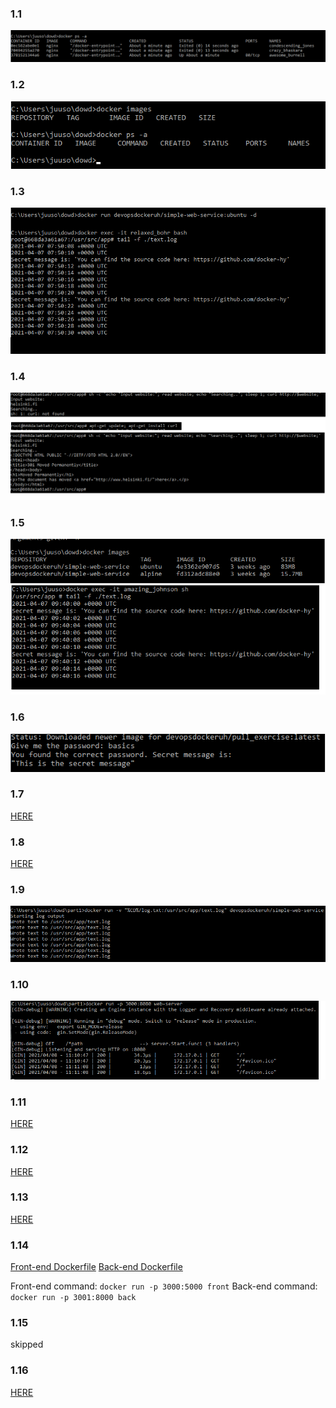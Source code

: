### 1.1

![1.1](1.1.png)

### 1.2

![1.2](1.2.png)

### 1.3

![1.3](1.3.png)

### 1.4

![1.4](1.4.png)

### 1.5

![1.5](1.5.png)

### 1.6

![1.6](1.6.png)

### 1.7

[HERE](./1.7)

### 1.8

[HERE](./1.8)

### 1.9

![1.9](1.9.png)

### 1.10

![1.10](1.10.png)

### 1.11

[HERE](./1.11)

### 1.12

[HERE](./1.12)

### 1.13

[HERE](./1.13)

### 1.14

[Front-end Dockerfile](./1.12/Dockerfile)
[Back-end Dockerfile](./1.13/Dockerfile)

Front-end command: `docker run -p 3000:5000 front`
Back-end command: `docker run -p 3001:8000 back`

### 1.15

skipped

### 1.16

[HERE](https://doheharkka.herokuapp.com/)



